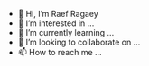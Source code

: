 - 👋 Hi, I’m Raef Ragaey
- 👀 I’m interested in ...
- 🌱 I’m currently learning ...
- 💞️ I’m looking to collaborate on ...
- 📫 How to reach me ...

<!---
R01288514175r/R01288514175r is a ✨ special ✨ repository because its `README.md` (this file) appears on your GitHub profile.
You can click the Preview link to take a look at your changes.
--->
